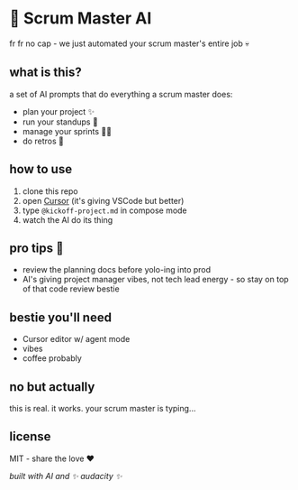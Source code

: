 # 🤖 Scrum Master AI

fr fr no cap - we just automated your scrum master's entire job 💀

## what is this?
a set of AI prompts that do everything a scrum master does:
- plan your project ✨
- run your standups 🌅
- manage your sprints 🏃‍♂️
- do retros 🔄

## how to use
1. clone this repo
2. open [Cursor](https://cursor.sh) (it's giving VSCode but better)
3. type `@kickoff-project.md` in compose mode
4. watch the AI do its thing

## pro tips 👀
- review the planning docs before yolo-ing into prod
- AI's giving project manager vibes, not tech lead energy - so stay on top of that code review bestie

## bestie you'll need
- Cursor editor w/ agent mode
- vibes
- coffee probably

## no but actually
this is real. it works. your scrum master is typing...

## license
MIT - share the love ❤️

*built with AI and ✨ audacity ✨* 